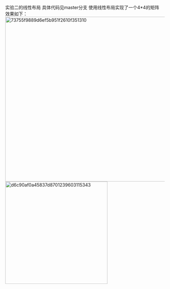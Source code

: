 实验二的线性布局
具体代码见master分支
使用线性布局实现了一个4*4的矩阵
效果如下：
<img width="520" alt="73755f9889d6ef5b951f2610f351310" src="https://github.com/user-attachments/assets/034786c0-5a31-43a0-b38e-eab230b35757">
<img width="323" alt="d6c90af0a45837d8701239603115343" src="https://github.com/user-attachments/assets/b182f8e4-25b2-4b18-b66d-7f9829269c43">
